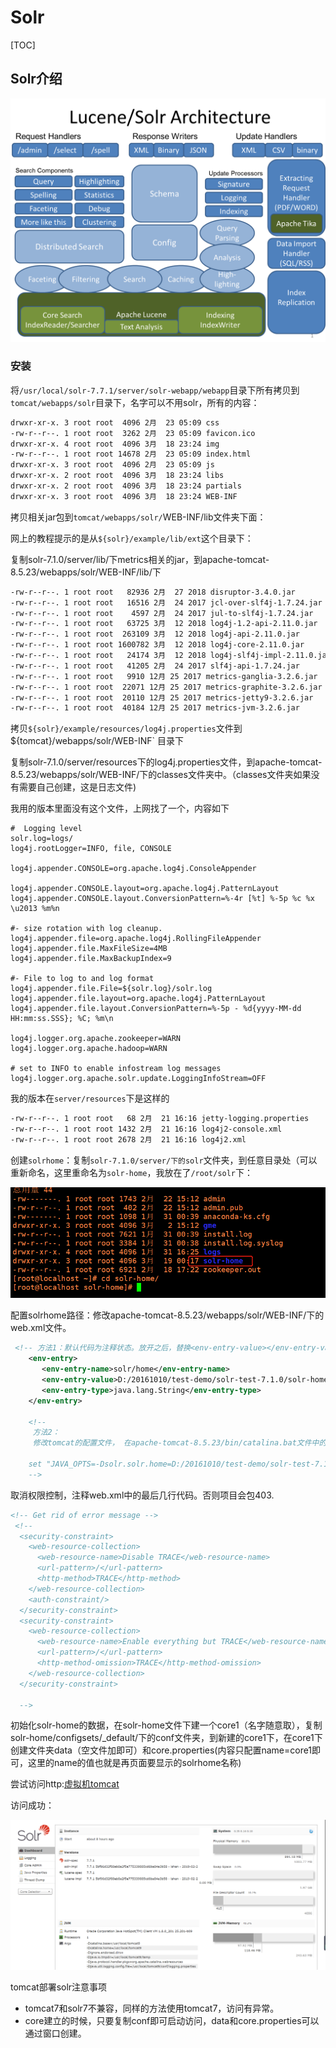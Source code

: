 # Solr

[TOC]

## Solr介绍

![img](assets/20142655-8e3153496cf244a280c5e195232ba962.x-png)

### 安装



将`/usr/local/solr-7.7.1/server/solr-webapp/webapp`目录下所有拷贝到`tomcat/webapps/solr`目录下，名字可以不用solr，所有的内容：

```bash
drwxr-xr-x. 3 root root  4096 2月  23 05:09 css
-rw-r--r--. 1 root root  3262 2月  23 05:09 favicon.ico
drwxr-xr-x. 4 root root  4096 3月  18 23:24 img
-rw-r--r--. 1 root root 14678 2月  23 05:09 index.html
drwxr-xr-x. 3 root root  4096 2月  23 05:09 js
drwxr-xr-x. 2 root root  4096 3月  18 23:24 libs
drwxr-xr-x. 2 root root  4096 3月  18 23:24 partials
drwxr-xr-x. 3 root root  4096 3月  18 23:24 WEB-INF

```

拷贝相关jar包到`tomcat/webapps/solr/`WEB-INF/lib文件夹下面：

网上的教程提示的是从`${solr}/example/lib/ext`这个目录下：

复制solr-7.1.0/server/lib/下metrics相关的jar，到apache-tomcat-8.5.23/webapps/solr/WEB-INF/lib/下

```bash
-rw-r--r--. 1 root root   82936 2月  27 2018 disruptor-3.4.0.jar
-rw-r--r--. 1 root root   16516 2月  24 2017 jcl-over-slf4j-1.7.24.jar
-rw-r--r--. 1 root root    4597 2月  24 2017 jul-to-slf4j-1.7.24.jar
-rw-r--r--. 1 root root   63725 3月  12 2018 log4j-1.2-api-2.11.0.jar
-rw-r--r--. 1 root root  263109 3月  12 2018 log4j-api-2.11.0.jar
-rw-r--r--. 1 root root 1600782 3月  12 2018 log4j-core-2.11.0.jar
-rw-r--r--. 1 root root   24174 3月  12 2018 log4j-slf4j-impl-2.11.0.jar
-rw-r--r--. 1 root root   41205 2月  24 2017 slf4j-api-1.7.24.jar
-rw-r--r--. 1 root root   9910 12月 25 2017 metrics-ganglia-3.2.6.jar
-rw-r--r--. 1 root root  22071 12月 25 2017 metrics-graphite-3.2.6.jar
-rw-r--r--. 1 root root  20110 12月 25 2017 metrics-jetty9-3.2.6.jar
-rw-r--r--. 1 root root  40184 12月 25 2017 metrics-jvm-3.2.6.jar
```

拷贝`${solr}/example/resources/log4j.properties`文件到${tomcat}/webapps/solr/WEB-INF` 目录下 

复制solr-7.1.0/server/resources下的log4j.properties文件，到apache-tomcat-8.5.23/webapps/solr/WEB-INF/下的classes文件夹中。（classes文件夹如果没有需要自己创建，这是日志文件)

我用的版本里面没有这个文件，上网找了一个，内容如下

```properties
#  Logging level  
solr.log=logs/  
log4j.rootLogger=INFO, file, CONSOLE  
  
log4j.appender.CONSOLE=org.apache.log4j.ConsoleAppender  
  
log4j.appender.CONSOLE.layout=org.apache.log4j.PatternLayout  
log4j.appender.CONSOLE.layout.ConversionPattern=%-4r [%t] %-5p %c %x \u2013 %m%n  
  
#- size rotation with log cleanup.  
log4j.appender.file=org.apache.log4j.RollingFileAppender  
log4j.appender.file.MaxFileSize=4MB  
log4j.appender.file.MaxBackupIndex=9  
  
#- File to log to and log format  
log4j.appender.file.File=${solr.log}/solr.log  
log4j.appender.file.layout=org.apache.log4j.PatternLayout  
log4j.appender.file.layout.ConversionPattern=%-5p - %d{yyyy-MM-dd HH:mm:ss.SSS}; %C; %m\n  
  
log4j.logger.org.apache.zookeeper=WARN  
log4j.logger.org.apache.hadoop=WARN  
  
# set to INFO to enable infostream log messages  
log4j.logger.org.apache.solr.update.LoggingInfoStream=OFF  
```

我的版本在`server/resources`下是这样的

```bash
-rw-r--r--. 1 root root   68 2月  21 16:16 jetty-logging.properties
-rw-r--r--. 1 root root 1432 2月  21 16:16 log4j2-console.xml
-rw-r--r--. 1 root root 2678 2月  21 16:16 log4j2.xml
```

创建`solrhome`：复制`solr-7.1.0/server/下的solr`文件夹，到任意目录处（可以重新命名，这里重命名为`solr-home`，我放在了`/root/solr`下：

![1552925972802](assets/1552925972802.png)

配置solrhome路径：修改apache-tomcat-8.5.23/webapps/solr/WEB-INF/下的web.xml文件。

```xml
 <!-- 方法1：默认代码为注释状态。放开之后，替换<env-entry-value></env-entry-value>中间的值为自己的solrhome -->
    <env-entry>
       <env-entry-name>solr/home</env-entry-name>
       <env-entry-value>D:/20161010/test-demo/solr-test-7.1.0/solr-home</env-entry-value>
       <env-entry-type>java.lang.String</env-entry-type>
    </env-entry>

    <!--
     方法2：
     修改tomcat的配置文件， 在apache-tomcat-8.5.23/bin/catalina.bat文件中的第二行加配置参数。也就是@echo off下面一行。

    set "JAVA_OPTS=-Dsolr.solr.home=D:/20161010/test-demo/solr-test-7.1.0/solr-home
    --> 
```

取消权限控制，注释web.xml中的最后几行代码。否则项目会包403.

```xml
<!-- Get rid of error message -->
 <!--
  <security-constraint>
    <web-resource-collection>
      <web-resource-name>Disable TRACE</web-resource-name>
      <url-pattern>/</url-pattern>
      <http-method>TRACE</http-method>
    </web-resource-collection>
    <auth-constraint/>
  </security-constraint>
  <security-constraint>
    <web-resource-collection>
      <web-resource-name>Enable everything but TRACE</web-resource-name>
      <url-pattern>/</url-pattern>
      <http-method-omission>TRACE</http-method-omission>
    </web-resource-collection>
  </security-constraint>

  -->
```

初始化solr-home的数据，在solr-home文件下建一个core1（名字随意取），复制solr-home/configsets/_default/下的conf文件夹，到新建的core1下，在core1下创建文件夹data（空文件加即可）和core.properties(内容只配置name=core1即可，这里的name的值也就是再页面要显示的solrhome名称)

尝试访问http:[虚拟机tomcat](http://192.168.179.22:8080/solr/index.html#/)

访问成功：

![1552957487054](assets/1552957487054.png)

tomcat部署solr注意事项

- tomcat7和solr7不兼容，同样的方法使用tomcat7，访问有异常。
- core建立的时候，只要复制conf即可启动访问，data和core.properties可以通过窗口创建。

